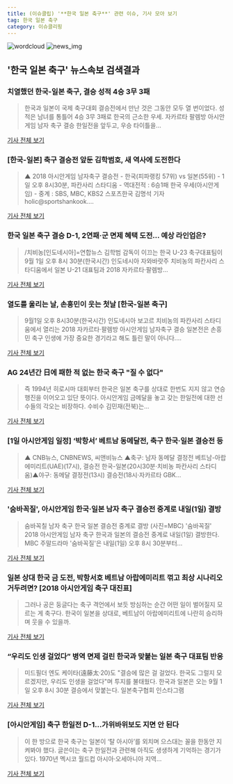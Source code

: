 ```yaml
---
title: (이슈클립) '**한국 일본 축구**' 관련 이슈, 기사 모아 보기
tag: 한국 일본 축구
category: 이슈클리핑
---
```

![wordcloud](https://s3.ap-northeast-2.amazonaws.com/lyrics101-wordcloud/2018-08-31-1535695327.png)
![news_img](https://user-images.githubusercontent.com/42597476/44507050-1206f400-a6e4-11e8-8d98-7ffbfebb353f.png)
## **'**한국 일본 축구**'** 뉴스속보 검색결과
### 치열했던 한국-일본 축구, 결승 성적 4승 3무 3패

>한국과 일본이 국제 축구대회 결승전에서 만난 것은 그동안 모두 열 번이었다. 성적은 남녀를 통틀어 4승 3무 3패로 한국의 근소한 우세. 자카르타 팔렘방 아시안게임 남자 축구 결승 한일전을 앞두고, 우승 타이틀을...

<a href="http://www.kukinews.com/news/article.html?no=581470" target="_blank">기사 전체 보기</a>

### [한국-일본] 축구 결승전 앞둔 김학범호, 새 역사에 도전한다

>▲ 2018 아시안게임 남자축구 결승전 - 한국(피파랭킹 57위) vs 일본(55위) - 1일 오후 8시30분, 파칸사리 스타디움 - 역대전적 : 6승1패 한국 우세(아시안게임) - 중계 : SBS, MBC, KBS2 스포츠한국 김명석 기자 holic@sportshankook....

<a href="http://sports.hankooki.com/lpage/soccer/201808/sp2018083114262798040.htm" target="_blank">기사 전체 보기</a>

### **한국 일본 축구** 결승 D-1, 2연패·군 면제 혜택 도전… 예상 라인업은?

>/치비농[인도네시아]=연합뉴스 김학범 감독이 이끄는 한국 U-23 축구대표팀이 9월 1일 오후 8시 30분(한국시간) 인도네시아 자와바랏주 치비농의 파칸사리 스타디움에서 일본 U-21 대표팀과 2018 자카르타·팔렘방...

<a href="http://www.kyeongin.com/main/view.php?key=20180831010010279" target="_blank">기사 전체 보기</a>

### 열도를 울리는 날, 손흥민이 웃는 첫날 [한국-일본 축구]

>9월1일 오후 8시30분(한국시간) 인도네시아 보고르 치비농의 파칸사리 스타디움에서 열리는 2018 자카르타·팔렘방 아시안게임 남자축구 결승 일본전은 손흥민 축구 인생에 가장 중요한 경기라고 해도 틀린 말이 아니다....

<a href="http://sports.khan.co.kr/news/sk_index.html?art_id=201808310800003&sec_id=520101&pt=nv" target="_blank">기사 전체 보기</a>

### AG 24년간 日에 패한 적 없는 한국 축구 "질 수 없다"

>즉 1994년 히로시마 대회부터 한국은 일본 축구를 상대로 한번도 지지 않고 연승 행진을 이어오고 있단 뜻이다. 아시안게임 금메달을 놓고 갖는 한일전에 대한 선수들의 각오는 비장하다. 수비수 김민재(전북)는...

<a href="http://news.joins.com/article/olink/22522989" target="_blank">기사 전체 보기</a>

### [1일 아시안게임 일정] ‘박항서’ 베트남 동메달전, 축구 한국·일본 결승전 등

>▲ CNB뉴스, CNBNEWS, 씨앤비뉴스 ▲축구: 남자 동메달 결정전 베트남-아랍에미리트(UAE)(17시), 결승전 한국-일본(20시30분·치비농 파칸사리 스타디움)▲야구: 동메달 결정전(13시) 결승전(18시·자카르타 GBK...

<a href="http://www.cnbnews.com/news/article.html?no=383830" target="_blank">기사 전체 보기</a>

### '숨바꼭질', 아시안게임 한국·일본 남자 축구 결승전 중계로 내일(1일) 결방

>숨바꼭칠 남자 축구 한국 일본 결승전 중계로 결방 (사진=MBC) '숨바꼭질' 2018 아시안게임 남자 축구 한국과 일본의 결승전 중계로 내일(1일) 결방한다. MBC 주말드라마 '숨바꼭질'은 내일(1일) 오후 8시 30분부터...

<a href="http://news.hankyung.com/article/201808317561I" target="_blank">기사 전체 보기</a>

### 일본 상대 한국 금 도전, 박항서호 베트남 아랍에미리트 꺾고 최상 시나리오 거두려면? [2018 아시안게임 축구 대진표]

>그러나 공은 둥글다는 축구 격언에서 보듯 방심하는 순간 어떤 일이 벌어질지 모르는 게 축구다. 한국이 일본을 상대로, 베트남이 아랍에미리트에 나란히 승리하며 웃을 수 있을까.

<a href="http://www.sportsq.co.kr/news/articleView.html?idxno=300879" target="_blank">기사 전체 보기</a>

### “우리도 인생 걸었다” 병역 면제 걸린 한국과 맞붙는 일본 축구 대표팀 반응

>미드필더 엔도 케이타(遠藤太·20)도 "결승에 많은 걸 걸었다. 한국도 그럴지 모르겠지만, 우리도 인생을 걸었다"며 투지를 불태웠다. 한국과 일본은 오는 9월 1일 오후 8시 30분 결승에서 맞붙는다. 일본축구협회 인스타그램

<a href="http://www.wikitree.co.kr/main/news_view.php?id=365921" target="_blank">기사 전체 보기</a>

### [아시안게임] 축구 한일전 D-1…가위바위보도 지면 안 된다

>이 한 방으로 한국 축구는 일본이 ‘탈 아시아’를 외치며 으스대는 꼴을 한동안 지켜봐야 했다. 글쓴이는 축구 한일전과 관련해 아직도 생생하게 기억하는 경기가 있다. 1970년 멕시코 월드컵 아시아·오세아니아 지역...

<a href="http://www.spotvnews.co.kr/?mod=news&act=articleView&idxno=234147" target="_blank">기사 전체 보기</a>


